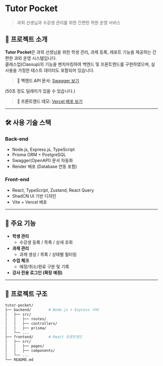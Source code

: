 # Tutor Pocket

> 과외 선생님과 수강생 관리를 위한 간편한 학원 운영 서비스

## 🧩 프로젝트 소개

**Tutor Pocket**은 과외 선생님을 위한 학생 관리, 과제 등록, 레포트 기능을 제공하는 간편한 과외 운영 시스템입니다.  
클래스업(Classup)의 기능을 벤치마킹하여 백엔드 및 프론트엔드를 구현하였으며, 실사용을 가정한 테스트 데이터도 포함되어 있습니다.

> **🔗 백엔드 API 문서:** [Swagger 보기](https://tutor-poket.onrender.com/api-docs/)

(50초 정도 딜레이가 있을 수 있습니다.)

> **🔗 프론트엔드 데모:** [Vercel 배포 보기](https://frontend-silk-beta-68.vercel.app/)

---

## 🛠 사용 기술 스택

### Back-end

- Node.js, Express.js, TypeScript
- Prisma ORM + PostgreSQL
- Swagger(OpenAPI) 문서 자동화
- Render 배포 (Database 연동 포함)

### Front-end

- React, TypeScript, Zustand, React Query
- ShadCN UI 기반 디자인
- Vite + Vercel 배포

---

## 🧱 주요 기능

- **학생 관리**
  - 수강생 등록 / 목록 / 상세 조회
- **과제 관리**
  - 과제 생성 / 목록 / 상태별 필터링
- **수업 체크**
  - 예정/취소/완료 구분 및 기록
- **강사 전용 로그인 (확장 예정)**

---

## 📁 프로젝트 구조

```bash
tutor-pocket/
├── backend/        # Node.js + Express 서버
│   ├── src/
│   │   ├── routes/
│   │   ├── controllers/
│   │   ├── prisma/
│   └── ...
├── frontend/       # React 프론트엔드
│   ├── src/
│   │   ├── pages/
│   │   ├── components/
│   └── ...
└── README.md
```
